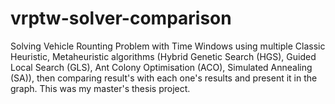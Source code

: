 # vrptw-solver-comparison
Solving Vehicle Rounting Problem with Time Windows using multiple Classic Heuristic, Metaheuristic algorithms (Hybrid Genetic Search (HGS), Guided Local Search (GLS), Ant Colony Optimisation (ACO), Simulated Annealing (SA)), then comparing result's with each one's results and present it in the graph. This was my master's thesis project.
